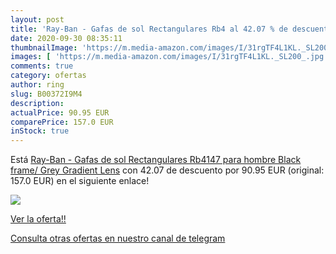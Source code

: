 ```yaml
---
layout: post
title: 'Ray-Ban - Gafas de sol Rectangulares Rb4 al 42.07 % de descuento'
date: 2020-09-30 08:35:11
thumbnailImage: 'https://m.media-amazon.com/images/I/31rgTF4L1KL._SL200_.jpg'
images: [ 'https://m.media-amazon.com/images/I/31rgTF4L1KL._SL200_.jpg' ]
comments: true
category: ofertas
author: ring
slug: B00372I9M4
description:
actualPrice: 90.95 EUR
comparePrice: 157.0 EUR
inStock: true
---
```


Está [Ray-Ban - Gafas de sol Rectangulares Rb4147 para hombre  Black frame/ Grey Gradient Lens](https://www.amazon.com/dp/B00372I9M4/?tag=redken08-20) con 42.07 de descuento por 90.95 EUR (original: 157.0 EUR) en el siguiente enlace!

[![](https://m.media-amazon.com/images/I/31rgTF4L1KL._SL200_.jpg)](https://www.amazon.com/dp/B00372I9M4/?tag=redken08-20)

[Ver la oferta!!](https://www.amazon.com/dp/B00372I9M4/?tag=redken08-20)

[Consulta otras ofertas en nuestro canal de telegram](https://t.me/s/ofertas25)
